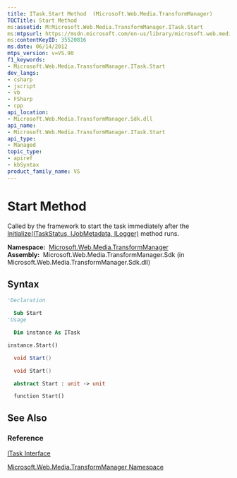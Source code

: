 ```yaml
---
title: ITask.Start Method  (Microsoft.Web.Media.TransformManager)
TOCTitle: Start Method
ms:assetid: M:Microsoft.Web.Media.TransformManager.ITask.Start
ms:mtpsurl: https://msdn.microsoft.com/en-us/library/microsoft.web.media.transformmanager.itask.start(v=VS.90)
ms:contentKeyID: 35520816
ms.date: 06/14/2012
mtps_version: v=VS.90
f1_keywords:
- Microsoft.Web.Media.TransformManager.ITask.Start
dev_langs:
- csharp
- jscript
- vb
- FSharp
- cpp
api_location:
- Microsoft.Web.Media.TransformManager.Sdk.dll
api_name:
- Microsoft.Web.Media.TransformManager.ITask.Start
api_type:
- Managed
topic_type:
- apiref
- kbSyntax
product_family_name: VS
---
```


# Start Method

Called by the framework to start the task immediately after the [Initialize(ITaskStatus, IJobMetadata, ILogger)](itask-initialize-method-microsoft-web-media-transformmanager.md) method runs.

**Namespace:**  [Microsoft.Web.Media.TransformManager](microsoft-web-media-transformmanager-namespace.md)  
**Assembly:**  Microsoft.Web.Media.TransformManager.Sdk (in Microsoft.Web.Media.TransformManager.Sdk.dll)

## Syntax

```vb
'Declaration

  Sub Start
'Usage

  Dim instance As ITask

instance.Start()
```

```csharp
  void Start()
```

```cpp
  void Start()
```

``` fsharp
  abstract Start : unit -> unit 
```

```jscript
  function Start()
```

## See Also

### Reference

[ITask Interface](itask-interface-microsoft-web-media-transformmanager.md)

[Microsoft.Web.Media.TransformManager Namespace](microsoft-web-media-transformmanager-namespace.md)

